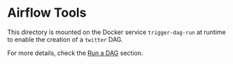 # Airflow Tools

This directory is mounted on the Docker service `trigger-dag-run` at runtime to
enable the creation of a `twitter` DAG.

For more details, check the [Run a DAG](../../airflow/README.md#run-a-dag) section.
 
